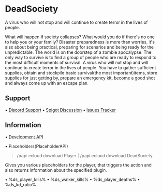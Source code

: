 # DeadSociety
A virus who will not stop and will continue to create terror in the lives of people.

What will happen if society collapses? What would you do if there's no one to help you or your family? Disaster preparedness is more than worries, it's also about being practical, preparing for scenarios and being ready for the unpredictable. The world is on the doorstep of a zombie apocalypse. The only way to survive is to find a group of people who are ready to respond to the most difficult moments of survival. A virus who will not stop and will continue to create terror in the lives of people. You have to gather sufficient supplies, obtain and stockpile basic survival(the most important)items, store supplies for just getting by, prepare an emergency kit, become a good shot and always come up with an escape plan.


## Support

• [Discord Support](https://discordapp.com/invite/9v7BsVv)
• [Spigot Discussion](https://www.spigotmc.org/threads/283082/)
• [Issues Tracker](https://github.com/Nosmakos/DeadSociety/issues)

## Information

• [Development API](https://github.com/Nosmakos/DeadSociety/wiki/Development-API)

• Placeholders(PlaceholderAPI) 
 
  > /papi ecloud download Player | /papi ecloud download DeadSociety
   
 Gives you various placeholders for the player, that triggers the action and also returns information about the specified plugin.
 
  • %ds_player_kills% 
  • %ds_walker_kills% 
  • %ds_player_deaths% 
  • %ds_kd_ratio%
